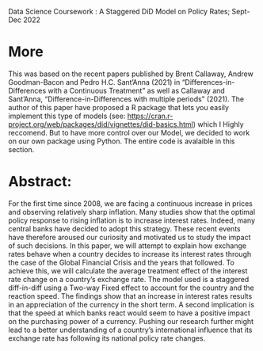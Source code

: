 Data Science Coursework : A Staggered DiD Model on Policy Rates; Sept-Dec 2022
# More
This was based on the recent papers published by Brent Callaway, Andrew Goodman-Bacon and Pedro
H.C. Sant’Anna (2021) in “Differences-in-Differences with a Continuous Treatment” as well as 
Callaway and Sant’Anna, “Difference-in-Differences with multiple periods” (2021). The author of this paper have proposed a R package that lets you easily
implement this type of models (see: https://cran.r-project.org/web/packages/did/vignettes/did-basics.html) which I Highly reccomend. But to have more control
over our Model, we decided to work on our own package using Python. The entire code is avalaible in this section.

# Abstract:
For the first time since 2008, we are facing a continuous increase in prices and
observing relatively sharp inflation. Many studies show that the optimal policy
response to rising inflation is to increase interest rates. Indeed, many central banks
have decided to adopt this strategy. These recent events have therefore aroused our
curiosity and motivated us to study the impact of such decisions. In this paper, we
will attempt to explain how exchange rates behave when a country decides to
increase its interest rates through the case of the Global Financial Crisis and the
years that followed. To achieve this, we will calculate the average treatment effect of
the interest rate change on a country’s exchange rate. The model used is a staggered
diff-in-diff using a Two-way Fixed effect to account for the country and the reaction
speed.
The findings show that an increase in interest rates results in an appreciation of the
currency in the short term. A second implication is that the speed at which banks
react would seem to have a positive impact on the purchasing power of a currency.
Pushing our research further might lead to a better understanding of a country’s
international influence that its exchange rate has following its national policy rate
changes.
